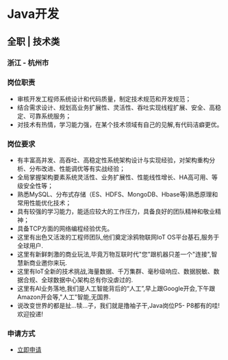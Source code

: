 
# Java开发
## 全职  |  技术类
### 浙江 - 杭州市

### 岗位职责
- 审核开发工程师系统设计和代码质量，制定技术规范和开发规范；
- 结合需求设计、规划高业务扩展性、灵活性、吞吐实现线程扩展、安全、高稳定、可靠系统服务；
- 对技术有热情，学习能力强，在某个技术领域有自己的见解,有代码洁癖更优。
### 岗位要求
- 有丰富高并发、高吞吐、高稳定性系统架构设计与实现经验，对架构重构分析、分布改进、性能调优等有实战经验；
- 全局掌握架构要素系统灵活性、业务扩展性、性能线性增长、HA高可用、等级安全性等；
- 熟悉MySQL、分布式存储（ES、HDFS、MongoDB、Hbase等)熟悉原理和常用性能优化技术；
- 具有较强的学习能力，能适应较大的工作压力，具备良好的团队精神和敬业精神；
- 具备TCP方面的网络编程经验优先。
- 这里有出色又活泼的工程师团队,他们奠定涂鸦物联网IoT OS平台基石,服务于全球用户.
- 这里有新鲜刺激的商业玩法,毕竟万物互联时代"您"跟机器只差一个"连接",智慧新商业邀你来玩.
- 这里有IoT全新的技术挑战,海量数据、千万集群、毫秒级响应、数据脱敏、数据合规、全球数据中心架构总有你没虐过的.
- 这里有AI业务落地,我们是人工智能背后的“人工”,早上跟Google开会,下午跟Amazon开会等,"人工"智能,无国界.
- 说改变世界的都是扯...犊...子，我们就是撸袖子干,Java岗位P5- P8都有的哇!欢迎投递!
### 申请方式
- <a href="mailto:hr@tuya.com?subject=求职简历-Java开发-来自GitHub">立即申请</a>